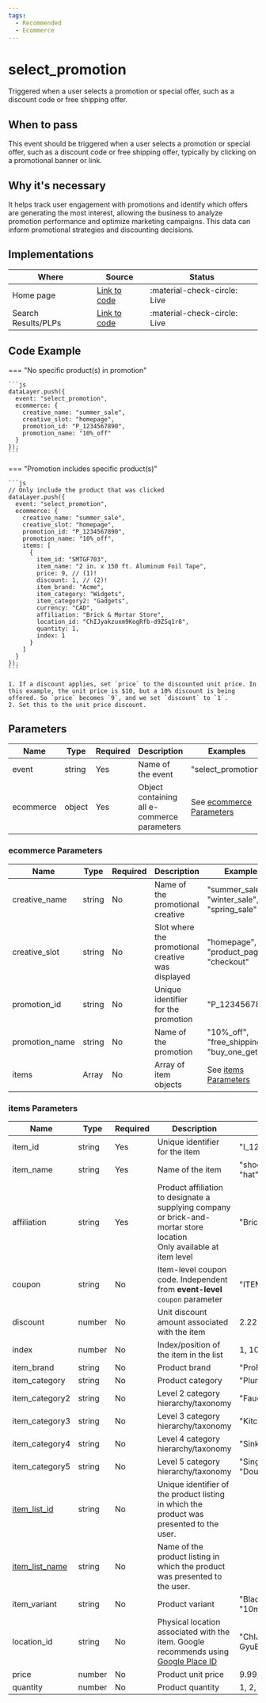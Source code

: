 ```yaml
---
tags:
  - Recommended
  - Ecommerce
---
```


# select_promotion

Triggered when a user selects a promotion or special offer, such as a discount code or free shipping offer.

## When to pass
This event should be triggered when a user selects a promotion or special offer, such as a discount code or free shipping offer, typically by clicking on a promotional banner or link.

## Why it's necessary
It helps track user engagement with promotions and identify which offers are generating the most interest, allowing the business to analyze promotion performance and optimize marketing campaigns. This data can inform promotional strategies and discounting decisions.

## Implementations

| Where | Source | Status |
| ----- | ------ | ------ |
| Home page | [Link to code](/page) | :material-check-circle: Live |
| Search Results/PLPs | [Link to code](/page) | :material-check-circle: Live |

## Code Example

=== "No specific product(s) in promotion"

    ```js
    dataLayer.push({
      event: "select_promotion",
      ecommerce: {
        creative_name: "summer_sale",
        creative_slot: "homepage",
        promotion_id: "P_1234567890",
        promotion_name: "10%_off"
      }
    });
    ```

=== "Promotion includes specific product(s)"

    ```js
    // Only include the product that was clicked
    dataLayer.push({
      event: "select_promotion",
      ecommerce: {
        creative_name: "summer_sale",
        creative_slot: "homepage",
        promotion_id: "P_1234567890",
        promotion_name: "10%_off",
        items: [
          {
            item_id: "SMTGF703",
            item_name: "2 in. x 150 ft. Aluminum Foil Tape",
            price: 9, // (1)!
            discount: 1, // (2)!
            item_brand: "Acme",
            item_category: "Widgets",
            item_category2: "Gadgets",
            currency: "CAD",
            affiliation: "Brick & Mortar Store",
            location_id: "ChIJyakzuxm9KogRfb-d9ZSq1r8",
            quantity: 1,
            index: 1
          }
        ]
      }
    });
    ```

    1. If a discount applies, set `price` to the discounted unit price. In this example, the unit price is $10, but a 10% discount is being offered. So `price` becomes `9`, and we set `discount` to `1`.
    2. Set this to the unit price discount.

## Parameters

| Name | Type | Required | Description | Examples |
|------|------|----------|-------------|----------|
| event | string | Yes | Name of the event | "select_promotion" |
| ecommerce | object | Yes | Object containing all e-commerce parameters | See [ecommerce Parameters](#ecommerce-parameters) |

### ecommerce Parameters

| Name | Type | Required | Description | Examples |
|------|------|----------|-------------|----------|
| creative_name | string | No | Name of the promotional creative | "summer_sale", "winter_sale", "spring_sale" |
| creative_slot | string | No | Slot where the promotional creative was displayed | "homepage", "product_page", "checkout" |
| promotion_id | string | No | Unique identifier for the promotion | "P_1234567890" |
| promotion_name | string | No | Name of the promotion | "10%_off", "free_shipping", "buy_one_get_one" |
| items | Array<Item> | No | Array of item objects | See [items Parameters](#items-parameters) |

### items Parameters

| Name | Type | Required | Description | Examples |
|------|------|----------|-------------|----------|
| item_id | string | Yes | Unique identifier for the item | "I_1234567890" |
| item_name | string | Yes | Name of the item | "shoes", "t-shirt", "hat" |
| affiliation | string | Yes | Product affiliation to designate a supplying company or brick-and-mortar store location<br>Only available at item level | "Brick & Mortar Store" |
| coupon | string | No | Item-level coupon code. Independent from **event-level** `coupon` parameter | "ITEM10OFF" |
| discount | number | No | Unit discount amount associated with the item | 2.22 |
| index | number | No | Index/position of the item in the list | 1, 10, 465 |
| item_brand | string | No | Product brand | "ProFlow", "Delta" |
| item_category | string | No | Product category | "Plumbing", "HVAC" |
| item_category2 | string | No | Level 2 category hierarchy/taxonomy | "Faucets", "Toilets" |
| item_category3 | string | No | Level 3 category hierarchy/taxonomy | "Kitchen", "Bathroom" |
| item_category4 | string | No | Level 4 category hierarchy/taxonomy | "Sink", "Shower" |
| item_category5 | string | No | Level 5 category hierarchy/taxonomy | "Single Handle", "Double Handle" |
| [item_list_id](../../reference/item_list_values.md) | string | No | Unique identifier of the product listing in which the product was presented to the user. |
| [item_list_name](../../reference/item_list_values.md) | string | No | Name of the product listing in which the product was presented to the user. |
| item_variant | string | No | Product variant | "Black", "Large", "10mm" |
| location_id | string | No | Physical location associated with the item. Google recommends using [Google Place ID](https://developers.google.com/maps/documentation/places/web-service/place-id) | "ChIJrTLr-GyuEmsRBfy61i59si0" |
| price | number | No | Product unit price | 9.99, 19.90, 29.00 |
| quantity | number | No | Product quantity | 1, 2, 3 |
